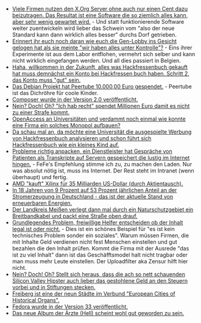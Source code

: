 * [Viele Firmen nutzen den X.Org Server ohne auch nur einen Cent dazu beizutragen. Das Resultat ist eine Software die so ziemlich alles kann, aber sehr wenig gewartet wird.](https://www.phoronix.com/scan.php?page=news_item&px=XServer-Abandonware) - Und statt funktionierende Software weiter zuentwickeln wird lieber das Schwein vom "also der neue Standard kann dann wirklich alles besser" durchs Dorf getrieben.
* [Erinnert ihr euch noch daran wie euch die Gen-Lobby ins Gesicht gelogen hat als sie meinte "wir haben alles unter Kontrolle"?](https://blog.fefe.de/?ts=a16b1c8b) - Eins ihrer Experimente ist aus dem Labor entflohen, vermehrt sich selber und kann nicht wirklich eingefangen werden. Und all dies passiert in Belgien.
* [Haha, willkommen in der Zukunft, alles was Hackfressenbuch gekauft hat muss demnächst ein Konto bei Hackfressen buch haben. Schritt 2, das Konto muss "gut" sein.](https://www.golem.de/news/quest-2-wer-facebook-loescht-verliert-inhalte-bei-oculus-2010-151718.html)
* [Das Debian Projekt hat Peertube 10.000,00 Euro gespendet.](https://www.golem.de/news/peertube-debian-spendet-fuer-freie-live-streaming-software-2010-151715.html) - Peertube ist das Dichröhre für coole Kinder.
* [Composer wurde in der Version 2.0 veröffentlicht.](https://blog.packagist.com/composer-2-0-is-now-available/)
* [Nein? Doch! Oh? "Ich hab recht" spendet Millionen Euro damit es nicht zu einer Strafe kommt.](https://netzpolitik.org/2020/wie-der-datenkonzern-den-journalismus-umgarnt/)
* [OpenAccess an Universitäten und verdammt noch einmal wie konnte eine Firma ein solches Monopol aufbauen?](https://netzpolitik.org/2020/neues-vom-grossverlag-elsevier-kein-open-access-deal-dafuer-mit-spyware-gegen-schattenbibliotheken/)
* [Da schau mal an, da möchte eine Universität die ausgespielte Werbung von Hackfressenbuch analysieren und schon führt sich Hackfressenbuch wie ein kleines Kind auf.](https://www.golem.de/news/social-media-facebook-will-forschungsprojekt-unterbinden-2010-151723.html)
* [Probleme richtig anpacken, ein Dienstleister hat Gespräche von Patienten als Transkripte auf Servern gespeichert die lustig im Internet hingen.](https://blog.fefe.de/?ts=a166c841) - FeFe's Empfehlung stimme ich zu, zu machen den Laden. Nur was absolut nötig ist, muss ins Internet. Der Rest steht im Intranet (wenn überhaupt) und fertig.
* [AMD "kauft" Xilinx für 35 Milliarden US-Dollar (durch Aktientausch).](https://www.planet3dnow.de/cms/59284-amd-uebernimmt-xilinx-fuer-35-milliarden-us-dollar/)
* [In 18 Jahren von 9 Prozent auf 53 Prozent jährlichen Anteil an der Stromerzeugung in Deutschland - das ist der aktuelle Stand von erneuerbaren Energien.](https://www.sonnenseite.com/de/energie/erneuerbare-steuern-in-deutschland-auf-neuen-rekord-zu/)
* [Der Landkreis Meißen verlegt dann mal durch ein Naturschutzgebiet ein Breitbandkabel und packt eine Straße oben drauf.](https://sachsen.nabu.de/news/2020/28859.html)
* [Grundlegendes Problem, freiwillige Helfer entscheiden ob der Inhalt legal ist oder nicht.](https://netzpolitik.org/2020/missbrauch-auf-porno-plattformen-xhamster-laesst-freiwillige-mutmasslich-illegale-fotos-moderieren/) - Dies ist ein schönes Beispiel für "es ist kein technisches Problem sonder ein soziales". Warum müssen Firmen, die mit Inhalte Geld verdienen nicht fest Menschen einstellen und gut bezahlen die den Inhalt prüfen. Kommt die Firma mit der Ausrede "das ist zu viel Inhalt" dann ist das Geschäfftsmodel halt nicht tragbar oder man muss mehr Leute einstellen. Der Uploadfilter aka Zensur hilft hier nicht.
* [Nein? Doch! Oh? Stellt sich heraus, dass die ach so nett schauenden Silicon Valley Hipster auch lieber das gestohlene Geld an den Steuern vorbei und in Stiftungen stecken.](https://netzpolitik.org/2020/medienmaezen-google-milliarden-von-den-neuen-medici/)
* [Freiberg ist eine der neun Städte im Verbund "European Cities of Historical Organs".](http://echo-organs.org/)
* [Fedora wurde in der Version 33 veröffentlicht.](https://lwn.net/Articles/835366/rss)
* [Das neue Album der Ärzte (Hell) scheint wohl gut geworden zu sein.](https://tuxproject.de/blog/2020/10/metakritik-die-aerzte-hell/)
